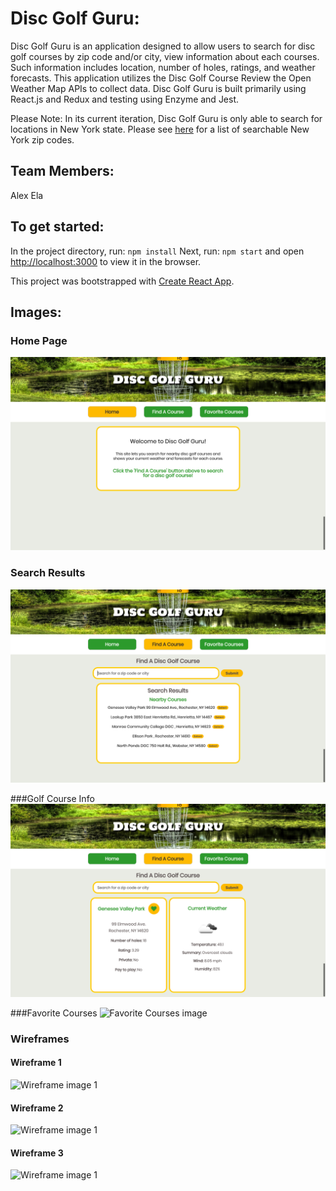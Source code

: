 # Disc Golf Guru:
Disc Golf Guru is an application designed to allow users to search for disc golf courses by zip code and/or city, view information about each courses. Such information includes location, number of holes, ratings, and weather forecasts.  This application utilizes the Disc Golf Course Review the Open Weather Map APIs to collect data.  Disc Golf Guru is built primarily using React.js and Redux and testing using Enzyme and Jest.

Please Note: In its current iteration, Disc Golf Guru is only able to search for locations in New York state.  Please see [here](https://www.zip-codes.com/state/ny.asp) for a list of searchable New York zip codes.

## Team Members:
Alex Ela

## To get started:
In the project directory, run: `npm install`
Next, run: `npm start` and open [http://localhost:3000](http://localhost:3000) to view it in the browser.

This project was bootstrapped with [Create React App](https://github.com/facebook/create-react-app).

## Images:
### Home Page
![Home Page image](./src/assets/Site_Images/Home_Page.png "Home Page")

### Search Results
![Search Results image](./src/assets/Site_Images/Find_A_Course.png "Search Results")

###Golf Course Info
![Search Results image](./src/assets/Site_Images/Course_Info.png "Search Results")

###Favorite Courses
![Favorite Courses image](./src/assets/Site_Images/Home-Page.png "Favorite Courses")

### Wireframes
#### Wireframe 1
![Wireframe image 1](./src/assets/Wireframes/Wireframe_Home "Wireframe 1")

#### Wireframe 2
![Wireframe image 1](./src/assets/Wireframes/Wireframe_Weather "Wireframe 1")

#### Wireframe 3
![Wireframe image 1](./src/assets/Wireframes/Wireframe_Favorites "Wireframe 1")